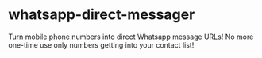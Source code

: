 # whatsapp-direct-messager
Turn mobile phone numbers into direct Whatsapp message URLs! No more one-time use only numbers getting into your contact list!
